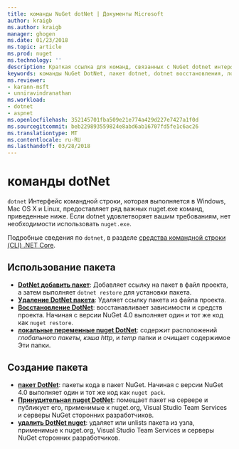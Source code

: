 ```yaml
---
title: команды NuGet dotNet | Документы Microsoft
author: kraigb
ms.author: kraigb
manager: ghogen
ms.date: 01/23/2018
ms.topic: article
ms.prod: nuget
ms.technology: ''
description: Краткая ссылка для команд, связанных с NuGet dotnet интерфейс командной строки.
keywords: команды NuGet DotNet, пакет dotnet, dotnet восстановления, локальные nuget dotnet, dotnet nuget push, dotnet nuget delete
ms.reviewer:
- karann-msft
- unniravindranathan
ms.workload:
- dotnet
- aspnet
ms.openlocfilehash: 352145701fba509e21e774a429d227e7427a1f0d
ms.sourcegitcommit: beb229893559824e8abd6ab16707fd5fe1c6ac26
ms.translationtype: MT
ms.contentlocale: ru-RU
ms.lasthandoff: 03/28/2018
---
```

# <a name="dotnet-commands"></a>команды dotNet

`dotnet` Интерфейс командной строки, которая выполняется в Windows, Mac OS X и Linux, предоставляет ряд важных nuget.exe команд, приведенные ниже. Если dotnet удовлетворяет вашим требованиям, нет необходимости использовать `nuget.exe`.

Подробные сведения по `dotnet`, в разделе [средства командной строки (CLI) .NET Core](/dotnet/core/tools/?tabs=netcore2x).

## <a name="package-consumption"></a>Использование пакета

- [**DotNet добавить пакет**](/dotnet/core/tools/dotnet-add-package): Добавляет ссылку на пакет в файл проекта, а затем выполняет `dotnet restore` для установки пакета.
- [**Удаление DotNet пакета**](/dotnet/core/tools/dotnet-remove-package): Удаляет ссылку пакета из файла проекта.
- [**Восстановление DotNet**](/dotnet/core/tools/dotnet-restore?tabs=netcore2x): восстанавливает зависимости и средств проекта. Начиная с версии NuGet 4.0 выполняет один и тот же код как `nuget restore`.
- [**локальные переменные nuget DotNet**](/dotnet/core/tools/dotnet-nuget-locals): содержит расположений *глобального пакеты*, *кэша http*, и *temp* папки и очищает содержимое Эти папки.

## <a name="package-creation"></a>Создание пакета

- [**пакет DotNet**](/dotnet/core/tools/dotnet-pack?tabs=netcore2x): пакеты кода в пакет NuGet. Начиная с версии NuGet 4.0 выполняет один и тот же код как `nuget pack`.
- [**Принудительная nuget DotNet**](/dotnet/core/tools/dotnet-nuget-push): помещает пакет на сервере и публикует его, применимые к nuget.org, Visual Studio Team Services и серверы NuGet сторонних разработчиков.
- [**удалить DotNet nuget**](/dotnet/core/tools/dotnet-nuget-delete): удаляет или unlists пакета из узла, применимые к nuget.org, Visual Studio Team Services и серверы NuGet сторонних разработчиков.
